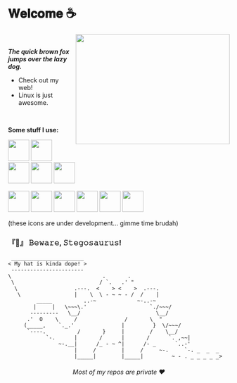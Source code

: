 # **𝐖𝐞𝐥𝐜𝐨𝐦𝐞 ☕**

[<img align="right" src="https://media.giphy.com/media/51Uiuy5QBZNkoF3b2Z/giphy-downsized-large.gif" width="350" height="250"/>](https://daikogit.github.io/vrana)

<br>

***The quick brown fox jumps over the lazy dog.***
- Check out my web!
- Linux is just awesome.

<br>

**Some stuff I use:** 

<img src="http://daikoje.borec.cz/python.png" width="48"/> <img src="http://daikoje.borec.cz/javascript.png" width="48"/> <img src="http://daikoje.borec.cz/kotlin.png" width="48"/> <img src="http://daikoje.borec.cz/html.png" width="48"/> <img src="http://daikoje.borec.cz/css.png" width="48"/>

<img src="http://daikoje.borec.cz/tailwind.png" width="48"/> <img src="http://daikoje.borec.cz/flask.png" width="48"/> <img src="http://daikoje.borec.cz/jquery.png" width="48"/> <img src="http://daikoje.borec.cz/socketio.png" width="48"/> <img src="http://daikoje.borec.cz/sqlite.png" width="48"/> <img src="http://daikoje.borec.cz/godot.png" width="48"/>

(these icons are under development... gimme time brudah)


### **『🚧』 𝙱𝚎𝚠𝚊𝚛𝚎, 𝚂𝚝𝚎𝚐𝚘𝚜𝚊𝚞𝚛𝚞𝚜!**

```text 
 _______________________
< My hat is kinda dope! >
 -----------------------
\                             .       .
 \                           / `.   .' " 
  \                  .---.  <    > <    >  .---.
   \                 |    \  \ - ~ ~ - /  /    |
         _____          ..-~             ~-..-~
        |     |   \~~~\.'                    `./~~~/
       ---------   \__/                        \__/
      .'  O    \     /               /       \  " 
     (_____,    `._.'               |         }  \/~~~/
      `----.          /       }     |        /    \__/
            `-.      |       /      |       /      `. ,~~|
                ~-.__|      /_ - ~ ^|      /- _      `..-'   
                     |     /        |     /     ~-.     `-. _  _  _
                     |_____|        |_____|         ~ - . _ _ _ _ _>

```
<div align="center">
 <h6>Most of my repos are private ❤️</h6>
</div>
